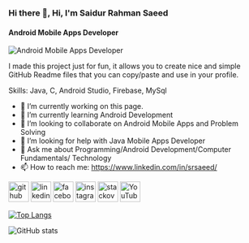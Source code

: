 ### Hi there 👋, Hi, I'm Saidur Rahman Saeed
#### Android Mobile Apps Developer
![Android Mobile Apps Developer](https://arturssmirnovs.github.io/github-profile-readme-generator/images/banner.png)

I made this project just for fun, it allows you to create nice and simple GitHub Readme files that you can copy/paste and use in your profile.

Skills: Java, C, Android Studio, Firebase, MySql

- 🔭 I’m currently working on this page. 
- 🌱 I’m currently learning Android Development 
- 👯 I’m looking to collaborate on Android Mobile Apps and Problem Solving 
- 🤔 I’m looking for help with Java Mobile Apps Developer 
- 💬 Ask me about Programming/Android Development/Computer Fundamentals/ Technology 
- 📫 How to reach me: https://www.linkedin.com/in/srsaeed/ 


[<img src='https://cdn.jsdelivr.net/npm/simple-icons@3.0.1/icons/github.svg' alt='github' height='40'>](https://github.com/https://github.com/saeed921)  [<img src='https://cdn.jsdelivr.net/npm/simple-icons@3.0.1/icons/linkedin.svg' alt='linkedin' height='40'>](https://www.linkedin.com/in/https://www.linkedin.com/in/srsaeed//)  [<img src='https://cdn.jsdelivr.net/npm/simple-icons@3.0.1/icons/facebook.svg' alt='facebook' height='40'>](https://www.facebook.com/https://www.facebook.com/srsaeed/)  [<img src='https://cdn.jsdelivr.net/npm/simple-icons@3.0.1/icons/instagram.svg' alt='instagram' height='40'>](https://www.instagram.com/https://www.instagram.com/srsaeed921//)  [<img src='https://cdn.jsdelivr.net/npm/simple-icons@3.0.1/icons/stackoverflow.svg' alt='stackoverflow' height='40'>](https://stackoverflow.com/users/https://stackoverflow.com/users/16828910/saidur-rahman-saeed)  [<img src='https://cdn.jsdelivr.net/npm/simple-icons@3.0.1/icons/youtube.svg' alt='YouTube' height='40'>](https://www.youtube.com/channel/https://www.youtube.com/channel/UCixhjBiDgjjfimqKZokhSFg)  

[![Top Langs](https://github-readme-stats.vercel.app/api/top-langs/?username=https://github.com/saeed921)](https://github.com/anuraghazra/github-readme-stats)

![GitHub stats](https://github-readme-stats.vercel.app/api?username=https://github.com/saeed921&show_icons=true)  

